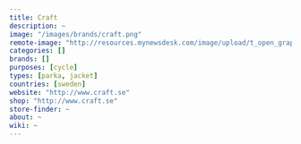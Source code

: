 ```yaml
---
title: Craft
description: ~
image: "/images/brands/craft.png"
remote-image: "http://resources.mynewsdesk.com/image/upload/t_open_graph_image/bs5hmrylcfduu6dbxwbn.jpg"
categories: []
brands: []
purposes: [cycle]
types: [parka, jacket]
countries: [sweden]
website: "http://www.craft.se"
shop: "http://www.craft.se"
store-finder: ~
about: ~
wiki: ~
---
```

